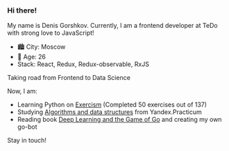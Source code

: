 ### Hi there!

My name is Denis Gorshkov.
Currently, I am a frontend developer at TeDo with strong love to JavaScript!

- 🏙️ City: Moscow
- 🚀 Age: 26
- Stack: React, Redux, Redux-observable, RxJS

Taking road from Frontend to Data Science

Now, I am:
- Learning Python on [Exercism](https://exercism.org/tracks/python/exercises) (Completed 50 exercises out of 137)
- Studying [Algorithms and data structures](https://practicum.yandex.ru/algorithms/) from Yandex.Practicum  
- Reading book [Deep Learning and the Game of Go](https://github.com/maxpumperla/deep_learning_and_the_game_of_go) and creating my own go-bot

Stay in touch!
